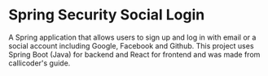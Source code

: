 # Spring Security Social Login
A Spring application that allows users to sign up and log in with email or a social account including Google, Facebook and Github. 
This project uses Spring Boot (Java) for backend and React for frontend and was made from callicoder's guide. 

